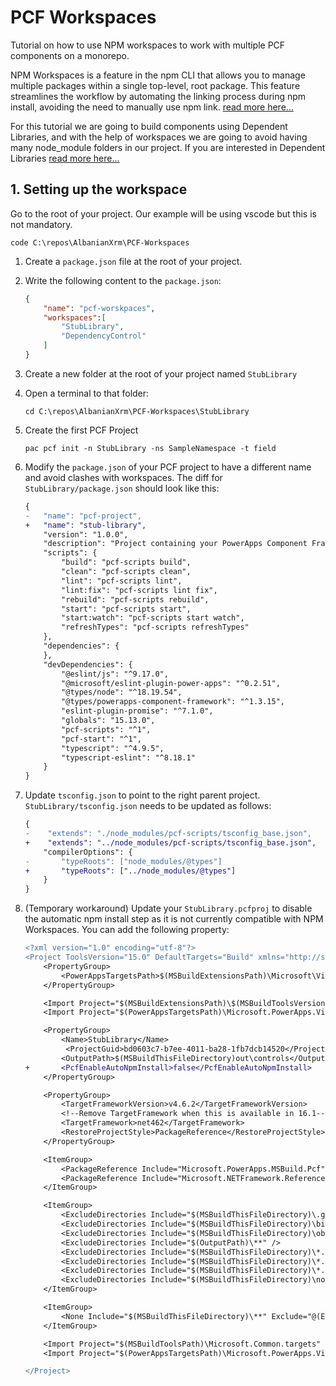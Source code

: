 # PCF Workspaces
Tutorial on how to use NPM workspaces to work with multiple PCF components on a monorepo.

NPM Workspaces is a feature in the npm CLI that allows you to manage multiple packages within a single top-level, root package. This feature streamlines the workflow by automating the linking process during npm install, avoiding the need to manually use npm link. [read more here...](https://docs.npmjs.com/cli/using-npm/workspaces)

For this tutorial we are going to build components using Dependent Libraries, and with the help of workspaces we are going to avoid having many node_module folders in our project. If you are interested in Dependent Libraries [read more here...](https://learn.microsoft.com/en-us/power-apps/developer/component-framework/dependent-libraries)

## 1. Setting up the workspace
Go to the root of your project. Our example will be using vscode but this is not mandatory.

```shell
code C:\repos\AlbanianXrm\PCF-Workspaces
```

1. Create a `package.json` file at the root of your project.

1. Write the following content to the `package.json`:
    ```json
    {
        "name": "pcf-worskpaces",
        "workspaces":[
            "StubLibrary",
            "DependencyControl"
        ]
    }
    ```

1. Create a new folder at the root of your project named `StubLibrary`

1. Open a terminal to that folder:
   ```shell
   cd C:\repos\AlbanianXrm\PCF-Workspaces\StubLibrary
   ```

1. Create the first PCF Project
   ```shell
   pac pcf init -n StubLibrary -ns SampleNamespace -t field
   ```

1. Modify the `package.json` of your PCF project to have a different name and avoid clashes with workspaces. The diff for `StubLibrary/package.json` should look like this: 
    ```diff
    {
    -   "name": "pcf-project",
    +   "name": "stub-library",
        "version": "1.0.0",
        "description": "Project containing your PowerApps Component Framework (PCF) control.",
        "scripts": {
            "build": "pcf-scripts build",
            "clean": "pcf-scripts clean",
            "lint": "pcf-scripts lint",
            "lint:fix": "pcf-scripts lint fix",
            "rebuild": "pcf-scripts rebuild",
            "start": "pcf-scripts start",
            "start:watch": "pcf-scripts start watch",
            "refreshTypes": "pcf-scripts refreshTypes"
        },
        "dependencies": {
        },
        "devDependencies": {
            "@eslint/js": "^9.17.0",
            "@microsoft/eslint-plugin-power-apps": "^0.2.51",
            "@types/node": "^18.19.54",
            "@types/powerapps-component-framework": "^1.3.15",
            "eslint-plugin-promise": "^7.1.0",
            "globals": "15.13.0",
            "pcf-scripts": "^1",
            "pcf-start": "^1",
            "typescript": "^4.9.5",
            "typescript-eslint": "^8.18.1"
        }
    }

    ```

1. Update `tsconfig.json` to point to the right parent project. `StubLibrary/tsconfig.json` needs to be updated as follows:
    ```diff
    {
    -    "extends": "./node_modules/pcf-scripts/tsconfig_base.json",
    +    "extends": "../node_modules/pcf-scripts/tsconfig_base.json",
        "compilerOptions": {
    -       "typeRoots": ["node_modules/@types"]
    +       "typeRoots": ["../node_modules/@types"]
        }
    }

    ```

1. (Temporary workaround) Update your `StubLibrary.pcfproj` to disable the automatic npm install step as it is not currently compatible with NPM Workspaces. You can add the following property:
    ```diff
    <?xml version="1.0" encoding="utf-8"?>
    <Project ToolsVersion="15.0" DefaultTargets="Build" xmlns="http://schemas.microsoft.com/developer/msbuild/2003">
        <PropertyGroup>
            <PowerAppsTargetsPath>$(MSBuildExtensionsPath)\Microsoft\VisualStudio\v$(VisualStudioVersion)\PowerApps</PowerAppsTargetsPath>
        </PropertyGroup>

        <Import Project="$(MSBuildExtensionsPath)\$(MSBuildToolsVersion)\Microsoft.Common.props" />
        <Import Project="$(PowerAppsTargetsPath)\Microsoft.PowerApps.VisualStudio.Pcf.props" Condition="Exists('$(PowerAppsTargetsPath)\Microsoft.PowerApps.VisualStudio.Pcf.props')" />

        <PropertyGroup>
            <Name>StubLibrary</Name>
             <ProjectGuid>bd0603c7-b7ee-4011-ba28-1fb7dcb14520</ProjectGuid>
            <OutputPath>$(MSBuildThisFileDirectory)out\controls</OutputPath>
    +       <PcfEnableAutoNpmInstall>false</PcfEnableAutoNpmInstall>
        </PropertyGroup>

        <PropertyGroup>
            <TargetFrameworkVersion>v4.6.2</TargetFrameworkVersion>
            <!--Remove TargetFramework when this is available in 16.1-->
            <TargetFramework>net462</TargetFramework>
            <RestoreProjectStyle>PackageReference</RestoreProjectStyle>
        </PropertyGroup>

        <ItemGroup>
            <PackageReference Include="Microsoft.PowerApps.MSBuild.Pcf" Version="1.*" />
            <PackageReference Include="Microsoft.NETFramework.ReferenceAssemblies" Version="1.0.0" PrivateAssets="All" />
        </ItemGroup>

        <ItemGroup>
            <ExcludeDirectories Include="$(MSBuildThisFileDirectory)\.gitignore" />
            <ExcludeDirectories Include="$(MSBuildThisFileDirectory)\bin\**" />
            <ExcludeDirectories Include="$(MSBuildThisFileDirectory)\obj\**" />
            <ExcludeDirectories Include="$(OutputPath)\**" />
            <ExcludeDirectories Include="$(MSBuildThisFileDirectory)\*.pcfproj" />
            <ExcludeDirectories Include="$(MSBuildThisFileDirectory)\*.pcfproj.user" />
            <ExcludeDirectories Include="$(MSBuildThisFileDirectory)\*.sln" />
            <ExcludeDirectories Include="$(MSBuildThisFileDirectory)\node_modules\**" />
        </ItemGroup>

        <ItemGroup>
            <None Include="$(MSBuildThisFileDirectory)\**" Exclude="@(ExcludeDirectories)" />
        </ItemGroup>

        <Import Project="$(MSBuildToolsPath)\Microsoft.Common.targets" />
        <Import Project="$(PowerAppsTargetsPath)\Microsoft.PowerApps.VisualStudio.Pcf.targets" Condition="Exists('$(PowerAppsTargetsPath)\Microsoft.PowerApps.VisualStudio.Pcf.targets')" />

    </Project>
    ```
